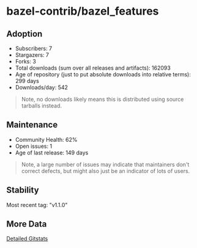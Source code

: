 # bazel-contrib/bazel_features

## Adoption

- Subscribers: 7
- Stargazers: 7
- Forks: 3
- Total downloads (sum over all releases and artifacts): 162093
- Age of repository (just to put absolute downloads into relative terms): 299 days
- Downloads/day: 542

> Note, no downloads likely means this is distributed using source tarballs instead.

## Maintenance

- Community Health: 62%
- Open issues: 1
- Age of last release: 149 days

> Note, a large number of issues may indicate that maintainers don't correct defects, but might also
> just be an indicator of lots of users.

## Stability

Most recent tag: "v1.1.0"

## More Data

[Detailed Gitstats](/bazel-catalog/gitstats/bazel-contrib/bazel_features)


